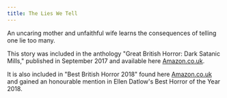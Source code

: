 ```yaml
---
title: The Lies We Tell
---
```


An uncaring mother and unfaithful wife learns the consequences of telling one lie too many.

This story was included in the anthology "Great British Horror: Dark Satanic Mills," published in September 2017 and available here [Amazon.co.uk](https://www.amazon.co.uk/Dark-Satanic-Mills-British-Horror/dp/1981326227/). 

It is also included in "Best British Horror 2018" found here [Amazon.co.uk](https://www.amazon.co.uk/Best-British-Horror-2018-Benedict/dp/1910935964/) and gained an honourable mention in Ellen Datlow's Best Horror of the Year 2018.
